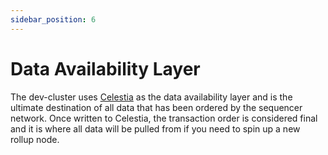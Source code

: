 ```yaml
---
sidebar_position: 6
---
```


# Data Availability Layer

The dev-cluster uses [Celestia](https://github.com/celestiaorg) as the data availability layer and is the ultimate destination of all data that has been ordered by the sequencer network. Once written to Celestia, the transaction order is considered final and it is where all data will be pulled from if you need to spin up a new rollup node.
